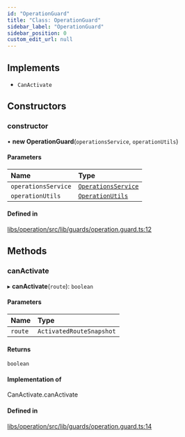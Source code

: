 ```yaml
---
id: "OperationGuard"
title: "Class: OperationGuard"
sidebar_label: "OperationGuard"
sidebar_position: 0
custom_edit_url: null
---
```


## Implements

- `CanActivate`

## Constructors

### constructor

• **new OperationGuard**(`operationsService`, `operationUtils`)

#### Parameters

| Name | Type |
| :------ | :------ |
| `operationsService` | [`OperationsService`](OperationsService) |
| `operationUtils` | [`OperationUtils`](OperationUtils) |

#### Defined in

[libs/operation/src/lib/guards/operation.guard.ts:12](https://github.com/cognizone/ng-cognizone/blob/861cbad/libs/operation/src/lib/guards/operation.guard.ts#L12)

## Methods

### canActivate

▸ **canActivate**(`route`): `boolean`

#### Parameters

| Name | Type |
| :------ | :------ |
| `route` | `ActivatedRouteSnapshot` |

#### Returns

`boolean`

#### Implementation of

CanActivate.canActivate

#### Defined in

[libs/operation/src/lib/guards/operation.guard.ts:14](https://github.com/cognizone/ng-cognizone/blob/861cbad/libs/operation/src/lib/guards/operation.guard.ts#L14)
